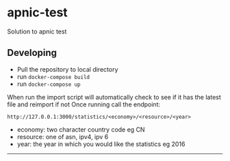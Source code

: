 # apnic-test

Solution to apnic test


## Developing

- Pull the repository to local directory   
- run `docker-compose build`  
- run `docker-compose up`  

When run the import script will automatically check to see if it has the latest file and reimport if not
Once running call the endpoint:

```
http://127.0.0.1:3000/statistics/<economy>/<resource>/<year>
```
- economy: two character country code eg CN
- resource: one of asn, ipv4, ipv 6
- year: the year in which you would like the statistics eg 2016






--------------------------------------------------------------------------------
